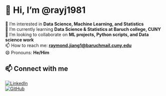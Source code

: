 # 👋 Hi, I’m @rayj1981  

👀 I’m interested in **Data Science, Machine Learning, and Statistics**  
🌱 I’m currently learning **Data Science & Statistics at Baruch college, CUNY**  
💞️ I’m looking to collaborate on **ML projects, Python scripts, and Data science work**  
📫 How to reach me: **raymond.jiang1@baruchmail.cuny.edu**  
😄 Pronouns: **He/Him**  

## 📫 Connect with me
[![LinkedIn](https://img.shields.io/badge/LinkedIn-0A66C2?style=for-the-badge&logo=linkedin&logoColor=white)](https://www.linkedin.com/in/raymond-jiang-599b182b0/)  
[![GitHub](https://img.shields.io/badge/GitHub-181717?style=for-the-badge&logo=github&logoColor=white)](https://github.com/rayj1981)  
